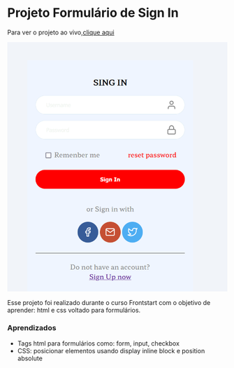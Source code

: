 # Projeto Formulário de Sign In

Para ver o projeto ao vivo,[clique aqui](https://hitawana.github.io/signinforme/)

![projeto preview](https://raw.githubusercontent.com/hitawana/signinforme/master/assentes/form.png)

Esse projeto foi realizado durante o curso Frontstart com o objetivo de aprender: html e css voltado para formulários. 

### Aprendizados
- Tags html para formulários como: form, input, checkbox
- CSS: posicionar elementos usando display inline block e position absolute
